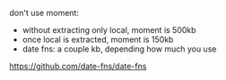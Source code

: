 don't use moment:

- without extracting only local, moment is 500kb
- once local is extracted, moment is 150kb
- date fns: a couple kb, depending how much you use

https://github.com/date-fns/date-fns
